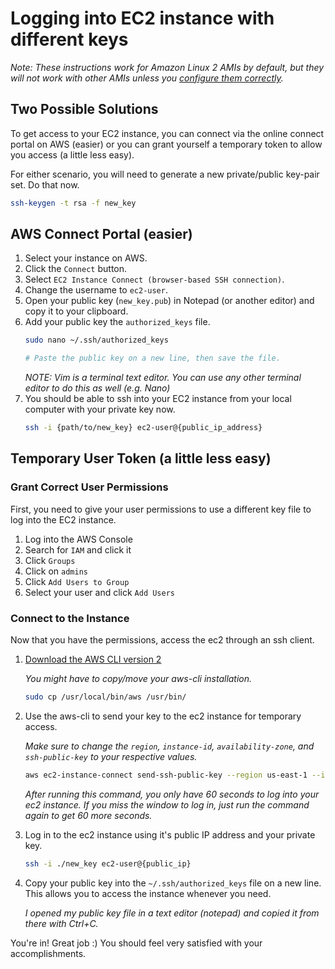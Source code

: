 # Logging into EC2 instance with different keys

*Note: These instructions work for Amazon Linux 2 AMIs by default, but they will not work with other AMIs unless you [configure them correctly](https://docs.aws.amazon.com/AWSEC2/latest/UserGuide/ec2-instance-connect-set-up.html).*

## Two Possible Solutions

To get access to your EC2 instance, you can connect via the online connect portal on AWS (easier) or you can grant yourself a temporary token to allow you access (a little less easy).

For either scenario, you will need to generate a new private/public key-pair set. Do that now.
   ```bash
   ssh-keygen -t rsa -f new_key
   ```


## AWS Connect Portal (easier)
1. Select your instance on AWS.
2. Click the `Connect` button.
3. Select `EC2 Instance Connect (browser-based SSH connection)`.
4. Change the username to `ec2-user`.
5. Open your public key (`new_key.pub`) in Notepad (or another editor) and copy it to your clipboard.
6. Add your public key the `authorized_keys` file.
   ```bash
   sudo nano ~/.ssh/authorized_keys

   # Paste the public key on a new line, then save the file.
   ```
   *NOTE: Vim is a terminal text editor. You can use any other terminal editor to do this as well (e.g. Nano)*
7. You should be able to ssh into your EC2 instance from your local computer with your private key now.
   ```bash
   ssh -i {path/to/new_key} ec2-user@{public_ip_address}
   ```

## Temporary User Token (a little less easy)

### Grant Correct User Permissions

First, you need to give your user permissions to use a different key file to log into the EC2 instance.

1. Log into the AWS Console
2. Search for `IAM` and click it
3. Click `Groups`
4. Click on `admins`
5. Click `Add Users to Group`
6. Select your user and click `Add Users`

### Connect to the Instance

Now that you have the permissions, access the ec2 through an ssh client.

1. [Download the AWS CLI version 2](https://docs.aws.amazon.com/cli/latest/userguide/install-cliv2.html)

   *You might have to copy/move your aws-cli installation.*

   ```bash
   sudo cp /usr/local/bin/aws /usr/bin/
   ```

2. Use the aws-cli to send your key to the ec2 instance for temporary access.

   *Make sure to change the `region`, `instance-id`, `availability-zone`, and `ssh-public-key` to your respective values.*

   ```bash
   aws ec2-instance-connect send-ssh-public-key --region us-east-1 --instance-id i-0dde2e21194e727ae --availability-zone us-east-1c --instance-os-user ec2-user --ssh-public-key file://new_key.pub
   ```

   *After running this command, you only have 60 seconds to log into your ec2 instance. If you miss the window to log in, just run the command again to get 60 more seconds.*

3. Log in to the ec2 instance using it's public IP address and your private key.

   ```bash
   ssh -i ./new_key ec2-user@{public_ip}
   ```

4. Copy your public key into the `~/.ssh/authorized_keys` file on a new line. This allows you to access the instance whenever you need.

   *I opened my public key file in a text editor (notepad) and copied it from there with Ctrl+C.*

You're in! Great job :) You should feel very satisfied with your accomplishments.
